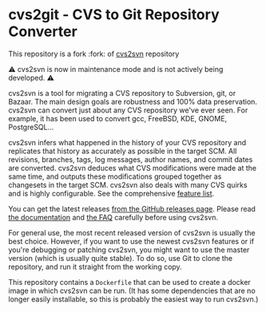 # cvs2git - CVS to Git Repository Converter

This repository is a fork :fork: of [cvs2svn](https://github.com/mhagger/cvs2svn) repository


:warning: cvs2svn is now in maintenance mode and is not actively being
developed. :warning:

cvs2svn is a tool for migrating a CVS repository to Subversion, git,
or Bazaar. The main design goals are robustness and 100% data
preservation. cvs2svn can convert just about any CVS repository we've
ever seen. For example, it has been used to convert gcc, FreeBSD, KDE,
GNOME, PostgreSQL…

cvs2svn infers what happened in the history of your CVS repository and
replicates that history as accurately as possible in the target SCM.
All revisions, branches, tags, log messages, author names, and commit
dates are converted. cvs2svn deduces what CVS modifications were made
at the same time, and outputs these modifications grouped together as
changesets in the target SCM. cvs2svn also deals with many CVS quirks
and is highly configurable. See the comprehensive [feature
list](features.md).

You can get the latest releases [from the GitHub releases
page](https://github.com/mhagger/cvs2svn/releases). Please read [the
documentation](cvs2svn.md) and [the FAQ](faq.md) carefully before
using cvs2svn.

For general use, the most recent released version of cvs2svn is
usually the best choice. However, if you want to use the newest
cvs2svn features or if you're debugging or patching cvs2svn, you might
want to use the master version (which is usually quite stable). To do
so, use Git to clone the repository, and run it straight from the
working copy.

This repository contains a `Dockerfile` that can be used to create a
docker image in which cvs2svn can be run. (It has some dependencies
that are no longer easily installable, so this is probably the easiest
way to run cvs2svn.)
